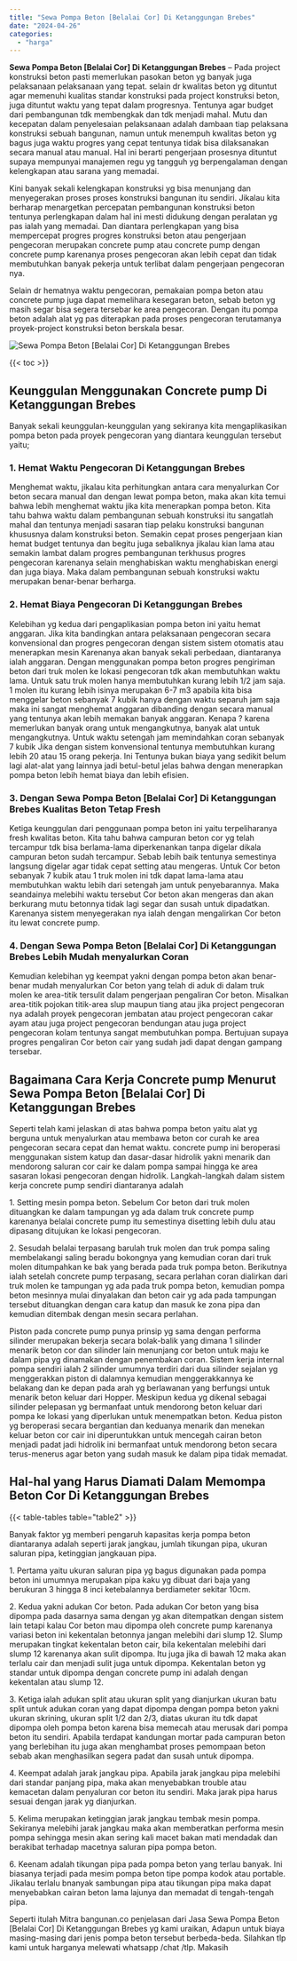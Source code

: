 ```yaml
---
title: "Sewa Pompa Beton [Belalai Cor] Di Ketanggungan Brebes"
date: "2024-04-26"
categories: 
  - "harga"
---
```


**Sewa Pompa Beton \[Belalai Cor\] Di Ketanggungan Brebes** – Pada project konstruksi beton pasti memerlukan pasokan beton yg banyak juga pelaksanaan pelaksanaan yang tepat. selain dr kwalitas beton yg dituntut agar memenuhi kualitas standar konstruksi pada project konstruksi beton, juga dituntut waktu yang tepat dalam progresnya. Tentunya agar budget dari pembangunan tdk membengkak dan tdk menjadi mahal. Mutu dan kecepatan dalam penyelesaian pelaksanaan adalah dambaan tiap pelaksana konstruksi sebuah bangunan, namun untuk menempuh kwalitas beton yg bagus juga waktu progres yang cepat tentunya tidak bisa dilaksanakan secara manual atau manual. Hal ini berarti pengerjaan prosesnya dituntut supaya mempunyai manajemen regu yg tangguh yg berpengalaman dengan kelengkapan atau sarana yang memadai.

Kini banyak sekali kelengkapan konstruksi yg bisa menunjang dan menyegerakan proses proses konstruksi bangunan itu sendiri. Jikalau kita berharap menargetkan percepatan pembangunan konstruksi beton tentunya perlengkapan dalam hal ini mesti didukung dengan peralatan yg pas ialah yang memadai. Dan diantara perlengkapan yang bisa mempercepat progres progres konstruksi beton atau pengerjaan pengecoran merupakan concrete pump atau concrete pump dengan concrete pump karenanya proses pengecoran akan lebih cepat dan tidak membutuhkan banyak pekerja untuk terlibat dalam pengerjaan pengecoran nya.

Selain dr hematnya waktu pengecoran, pemakaian pompa beton atau concrete pump juga dapat memelihara kesegaran beton, sebab beton yg masih segar bisa segera tersebar ke area pengecoran. Dengan itu pompa beton adalah alat yg pas diterapkan pada proses pengecoran terutamanya proyek-project konstruksi beton berskala besar.

![Sewa Pompa Beton [Belalai Cor] Di Ketanggungan Brebes](/images/sewa-concrete-pump-21.png)

{{< toc >}}

## Keunggulan Menggunakan Concrete pump Di Ketanggungan Brebes

Banyak sekali keunggulan-keunggulan yang sekiranya kita mengaplikasikan pompa beton pada proyek pengecoran yang diantara keunggulan tersebut yaitu;

### 1\. Hemat Waktu Pengecoran Di Ketanggungan Brebes

Menghemat waktu, jikalau kita perhitungkan antara cara menyalurkan Cor beton secara manual dan dengan lewat pompa beton, maka akan kita temui bahwa lebih menghemat waktu jika kita menerapkan pompa beton. Kita tahu bahwa waktu dalam pembangunan sebuah konstruksi itu sangatlah mahal dan tentunya menjadi sasaran tiap pelaku konstruksi bangunan khususnya dalam konstruksi beton. Semakin cepat proses pengerjaan kian hemat budget tentunya dan begitu juga sebaliknya jikalau kian lama atau semakin lambat dalam progres pembangunan terkhusus progres pengecoran karenanya selain menghabiskan waktu menghabiskan energi dan juga biaya. Maka dalam pembangunan sebuah konstruksi waktu merupakan benar-benar berharga.

### 2\. Hemat Biaya Pengecoran Di Ketanggungan Brebes

Kelebihan yg kedua dari pengaplikasian pompa beton ini yaitu hemat anggaran. Jika kita bandingkan antara pelaksanaan pengecoran secara konvensional dan progres pengecoran dengan sistem sistem otomatis atau menerapkan mesin Karenanya akan banyak sekali perbedaan, diantaranya ialah anggaran. Dengan menggunakan pompa beton progres pengiriman beton dari truk molen ke lokasi pengecoran tdk akan membutuhkan waktu lama. Untuk satu truk molen hanya membutuhkan kurang lebih 1/2 jam saja. 1 molen itu kurang lebih isinya merupakan 6-7 m3 apabila kita bisa menggelar beton sebanyak 7 kubik hanya dengan waktu separuh jam saja maka ini sangat menghemat anggaran dibanding dengan secara manual yang tentunya akan lebih memakan banyak anggaran. Kenapa ? karena memerlukan banyak orang untuk mengangkutnya, banyak alat untuk mengangkutnya. Untuk waktu setengah jam memindahkan coran sebanyak 7 kubik Jika dengan sistem konvensional tentunya membutuhkan kurang lebih 20 atau 15 orang pekerja. Ini Tentunya bukan biaya yang sedikit belum lagi alat-alat yang lainnya jadi betul-betul jelas bahwa dengan menerapkan pompa beton lebih hemat biaya dan lebih efisien.

### 3\. Dengan Sewa Pompa Beton \[Belalai Cor\] Di Ketanggungan Brebes Kualitas Beton Tetap Fresh

Ketiga keunggulan dari penggunaan pompa beton ini yaitu terpeliharanya fresh kwalitas beton. Kita tahu bahwa campuran beton cor yg telah tercampur tdk bisa berlama-lama diperkenankan tanpa digelar dikala campuran beton sudah tercampur. Sebab lebih baik tentunya semestinya langsung digelar agar tidak cepat setting atau mengeras. Untuk Cor beton sebanyak 7 kubik atau 1 truk molen ini tdk dapat lama-lama atau membutuhkan waktu lebih dari setengah jam untuk penyebarannya. Maka seandainya melebihi waktu tersebut Cor beton akan mengeras dan akan berkurang mutu betonnya tidak lagi segar dan susah untuk dipadatkan. Karenanya sistem menyegerakan nya ialah dengan mengalirkan Cor beton itu lewat concrete pump.

### 4\. Dengan Sewa Pompa Beton \[Belalai Cor\] Di Ketanggungan Brebes Lebih Mudah menyalurkan Coran

Kemudian kelebihan yg keempat yakni dengan pompa beton akan benar-benar mudah menyalurkan Cor beton yang telah di aduk di dalam truk molen ke area-titik tersulit dalam pengerjaan pengaliran Cor beton. Misalkan area-titik pojokan titik-area slup maupun tiang atau jika project pengecoran nya adalah proyek pengecoran jembatan atau project pengecoran cakar ayam atau juga project pengecoran bendungan atau juga project pengecoran kolam tentunya sangat membutuhkan pompa. Bertujuan supaya progres pengaliran Cor beton cair yang sudah jadi dapat dengan gampang tersebar.

## Bagaimana Cara Kerja Concrete pump Menurut Sewa Pompa Beton \[Belalai Cor\] Di Ketanggungan Brebes

Seperti telah kami jelaskan di atas bahwa pompa beton yaitu alat yg berguna untuk menyalurkan atau membawa beton cor curah ke area pengecoran secara cepat dan hemat waktu. concrete pump ini beroperasi menggunakan sistem katup dan dasar-dasar hidrolik yakni menarik dan mendorong saluran cor cair ke dalam pompa sampai hingga ke area sasaran lokasi pengecoran dengan hidrolik. Langkah-langkah dalam sistem kerja concrete pump sendiri diantaranya adalah

1\. Setting mesin pompa beton. Sebelum Cor beton dari truk molen dituangkan ke dalam tampungan yg ada dalam truk concrete pump karenanya belalai concrete pump itu semestinya disetting lebih dulu atau dipasang ditujukan ke lokasi pengecoran.

2\. Sesudah belalai terpasang barulah truk molen dan truk pompa saling membelakangi saling beradu bokongnya yang kemudian coran dari truk molen ditumpahkan ke bak yang berada pada truk pompa beton. Berikutnya ialah setelah concrete pump terpasang, secara perlahan coran dialirkan dari truk molen ke tampungan yg ada pada truk pompa beton, kemudian pompa beton mesinnya mulai dinyalakan dan beton cair yg ada pada tampungan tersebut dituangkan dengan cara katup dan masuk ke zona pipa dan kemudian ditembak dengan mesin secara perlahan.

Piston pada concrete pump punya prinsip yg sama dengan performa silinder merupakan bekerja secara bolak-balik yang dimana 1 silinder menarik beton cor dan silinder lain menunjang cor beton untuk maju ke dalam pipa yg dinamakan dengan penembakan coran. Sistem kerja internal pompa sendiri ialah 2 silinder umumnya terdiri dari dua silinder sejalan yg menggerakkan piston di dalamnya kemudian menggerakkannya ke belakang dan ke depan pada arah yg berlawanan yang berfungsi untuk menarik beton keluar dari Hopper. Meskipun kedua yg dikenal sebagai silinder pelepasan yg bermanfaat untuk mendorong beton keluar dari pompa ke lokasi yang diperlukan untuk menempatkan beton. Kedua piston yg beroperasi secara bergantian dan keduanya menarik dan menekan keluar beton cor cair ini diperuntukkan untuk mencegah cairan beton menjadi padat jadi hidrolik ini bermanfaat untuk mendorong beton secara terus-menerus agar beton yang sudah masuk ke dalam pipa tidak memadat.

## Hal-hal yang Harus Diamati Dalam Memompa Beton Cor Di Ketanggungan Brebes

{{< table-tables table="table2" >}}

Banyak faktor yg memberi pengaruh kapasitas kerja pompa beton diantaranya adalah seperti jarak jangkau, jumlah tikungan pipa, ukuran saluran pipa, ketinggian jangkauan pipa.

1\. Pertama yaitu ukuran saluran pipa yg bagus digunakan pada pompa beton ini umumnya merupakan pipa kaku yg dibuat dari baja yang berukuran 3 hingga 8 inci ketebalannya berdiameter sekitar 10cm.

2\. Kedua yakni adukan Cor beton. Pada adukan Cor beton yang bisa dipompa pada dasarnya sama dengan yg akan ditempatkan dengan sistem lain tetapi kalau Cor beton mau dipompa oleh concrete pump karenanya variasi beton ini kekentalan betonnya jangan melebihi dari slump 12. Slump merupakan tingkat kekentalan beton cair, bila kekentalan melebihi dari slump 12 karenanya akan sulit dipompa. Itu juga jika di bawah 12 maka akan terlalu cair dan menjadi sulit juga untuk dipompa. Kekentalan beton yg standar untuk dipompa dengan concrete pump ini adalah dengan kekentalan atau slump 12.

3\. Ketiga ialah adukan split atau ukuran split yang dianjurkan ukuran batu split untuk adukan coran yang dapat dipompa dengan pompa beton yakni ukuran skrining, ukuran split 1/2 dan 2/3, diatas ukuran itu tdk dapat dipompa oleh pompa beton karena bisa memecah atau merusak dari pompa beton itu sendiri. Apabila terdapat kandungan mortar pada campuran beton yang berlebihan itu juga akan menghambat proses pemompaan beton sebab akan menghasilkan segera padat dan susah untuk dipompa.

4\. Keempat adalah jarak jangkau pipa. Apabila jarak jangkau pipa melebihi dari standar panjang pipa, maka akan menyebabkan trouble atau kemacetan dalam penyaluran cor beton itu sendiri. Maka jarak pipa harus sesuai dengan jarak yg dianjurkan.

5\. Kelima merupakan ketinggian jarak jangkau tembak mesin pompa. Sekiranya melebihi jarak jangkau maka akan memberatkan performa mesin pompa sehingga mesin akan sering kali macet bakan mati mendadak dan berakibat terhadap macetnya saluran pipa pompa beton.

6\. Keenam adalah tikungan pipa pada pompa beton yang terlau banyak. Ini biasanya terjadi pada mesim pompa beton tipe pompa kodok atau portable. Jikalau terlalu bnanyak sambungan pipa atau tikungan pipa maka dapat menyebabkan cairan beton lama lajunya dan memadat di tengah-tengah pipa.

Seperti itulah Mitra bangunan.co penjelasan dari Jasa Sewa Pompa Beton \[Belalai Cor\] Di Ketanggungan Brebes yg kami uraikan, Adapun untuk biaya masing-masing dari jenis pompa beton tersebut berbeda-beda. Silahkan tlp kami untuk harganya melewati whatsapp /chat /tlp. Makasih
